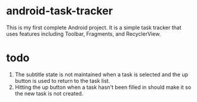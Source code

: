 # android-task-tracker
This is my first complete Android project.  It is a simple task tracker 
that uses features including Toolbar, Fragments, and RecyclerView.

# todo
1. The subtitle state is not maintained when a task is selected and the up button is
used to return to the task list.
2. Hitting the up button when a task hasn't been filled in should make it so the new task is not 
created.
